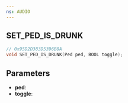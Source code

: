 ```yaml
---
ns: AUDIO
---
```

## SET_PED_IS_DRUNK

```c
// 0x95D2D383D5396B8A
void SET_PED_IS_DRUNK(Ped ped, BOOL toggle);
```

## Parameters
* **ped**:
* **toggle**:
